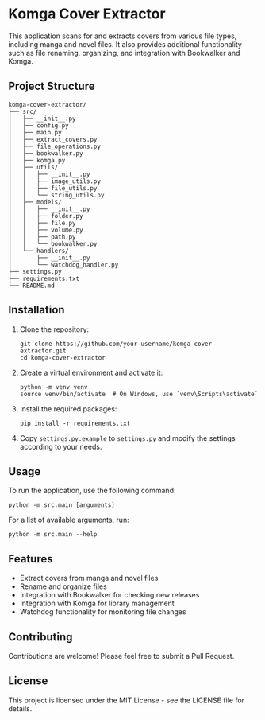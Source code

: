 # Komga Cover Extractor

This application scans for and extracts covers from various file types, including manga and novel files. It also provides additional functionality such as file renaming, organizing, and integration with Bookwalker and Komga.

## Project Structure

```
komga-cover-extractor/
├── src/
│   ├── __init__.py
│   ├── config.py
│   ├── main.py
│   ├── extract_covers.py
│   ├── file_operations.py
│   ├── bookwalker.py
│   ├── komga.py
│   ├── utils/
│   │   ├── __init__.py
│   │   ├── image_utils.py
│   │   ├── file_utils.py
│   │   └── string_utils.py
│   ├── models/
│   │   ├── __init__.py
│   │   ├── folder.py
│   │   ├── file.py
│   │   ├── volume.py
│   │   ├── path.py
│   │   └── bookwalker.py
│   └── handlers/
│       ├── __init__.py
│       └── watchdog_handler.py
├── settings.py
├── requirements.txt
└── README.md
```

## Installation

1. Clone the repository:
   ```
   git clone https://github.com/your-username/komga-cover-extractor.git
   cd komga-cover-extractor
   ```

2. Create a virtual environment and activate it:
   ```
   python -m venv venv
   source venv/bin/activate  # On Windows, use `venv\Scripts\activate`
   ```

3. Install the required packages:
   ```
   pip install -r requirements.txt
   ```

4. Copy `settings.py.example` to `settings.py` and modify the settings according to your needs.

## Usage

To run the application, use the following command:

```
python -m src.main [arguments]
```

For a list of available arguments, run:

```
python -m src.main --help
```

## Features

- Extract covers from manga and novel files
- Rename and organize files
- Integration with Bookwalker for checking new releases
- Integration with Komga for library management
- Watchdog functionality for monitoring file changes

## Contributing

Contributions are welcome! Please feel free to submit a Pull Request.

## License

This project is licensed under the MIT License - see the LICENSE file for details.
